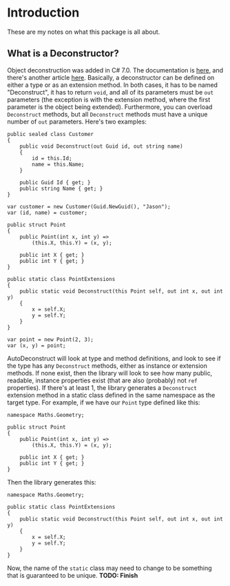 # Introduction

These are my notes on what this package is all about.

## What is a Deconstructor?

Object deconstruction was added in C# 7.0. The documentation is [here](https://github.com/dotnet/roslyn/blob/main/docs/features/deconstruction.md), and there's another article [here](https://docs.microsoft.com/en-us/dotnet/csharp/fundamentals/functional/deconstruct#user-defined-types). Basically, a deconstructor can be defined on either a type or as an extension method. In both cases, it has to be named "Deconstruct", it has to return `void`, and all of its parameters must be `out` parameters (the exception is with the extension method, where the first parameter is the object being extended). Furthermore, you can overload `Deconstruct` methods, but all `Deconstruct` methods must have a unique number of `out` parameters. Here's two examples:
```
public sealed class Customer
{
	public void Deconstruct(out Guid id, out string name)
	{
		id = this.Id;
		name = this.Name;
	}

	public Guid Id { get; }
	public string Name { get; }
}

var customer = new Customer(Guid.NewGuid(), "Jason");
var (id, name) = customer;

public struct Point
{
	public Point(int x, int y) =>
		(this.X, this.Y) = (x, y);
		
	public int X { get; }
	public int Y { get; }
}

public static class PointExtensions
{
	public static void Deconstruct(this Point self, out int x, out int y)
	{
		x = self.X;
		y = self.Y;
	}
}

var point = new Point(2, 3);
var (x, y) = point;
```
AutoDeconstruct will look at type and method definitions, and look to see if the type has any `Deconstruct` methods, either as instance or extension methods. If none exist, then the library will look to see how many public, readable, instance properties exist (that are also (probably) not `ref` properties). If there's at least 1, the library generates a `Deconstruct` extension method in a static class defined in the same namespace as the target type. For example, if we have our `Point` type defined like this:
```
namespace Maths.Geometry;

public struct Point
{
	public Point(int x, int y) =>
		(this.X, this.Y) = (x, y);
		
	public int X { get; }
	public int Y { get; }
}
```
Then the library generates this:
```
namespace Maths.Geometry;

public static class PointExtensions
{
	public static void Deconstruct(this Point self, out int x, out int y)
	{
		x = self.X;
		y = self.Y;
	}
}
```
Now, the name of the `static` class may need to change to be something that is guaranteed to be unique. **TODO: Finish**
